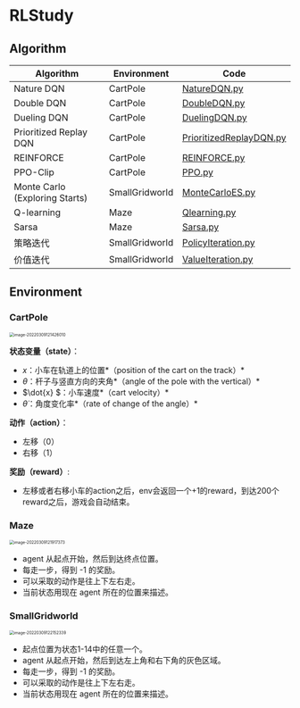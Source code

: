 # RLStudy



## Algorithm

| Algorithm                      | Environment    | Code                                                        |
| ------------------------------ | -------------- | ----------------------------------------------------------- |
| Nature DQN                     | CartPole       | [NatureDQN.py](DQN/NatureDQN.py)                            |
| Double DQN                     | CartPole       | [DoubleDQN.py](DQN/DoubleDQN.py)                            |
| Dueling DQN                    | CartPole       | [DuelingDQN.py](DQN/DuelingDQN.py)                          |
| Prioritized Replay DQN         | CartPole       | [PrioritizedReplayDQN.py](DQN/PrioritizedReplayDQN.py)      |
| REINFORCE                      | CartPole       | [REINFORCE.py](PolicyGradient/REINFORCE.py)                 |
| PPO-Clip                       | CartPole       | [PPO.py](PolicyGradient/PPO.py)                             |
| Monte Carlo (Exploring Starts) | SmallGridworld | [MonteCarloES.py](Qtable/MonteCarloES.py)                   |
| Q-learning                     | Maze           | [Qlearning.py](Qtable/Qlearning.py)                         |
| Sarsa                          | Maze           | [Sarsa.py](Qtable/Sarsa.py)                                 |
| 策略迭代                       | SmallGridworld | [PolicyIteration.py](DynamicProgramming/PolicyIteration.py) |
| 价值迭代                       | SmallGridworld | [ValueIteration.py](DynamicProgramming/ValueIteration.py)   |



## Environment

### CartPole

<img src="/Users/shiqi/Documents/Projects/RLStudy/.images/image-20220309121426010.png" alt="image-20220309121426010" style="zoom:50%;" />

**状态变量（state）**：

- $x$：小车在轨道上的位置*（position of the cart on the track）*
- $\theta$：杆子与竖直方向的夹角*（angle of the pole with the vertical）*
- $\dot{x} $：小车速度*（cart velocity）*
- $\dot{\theta}$：角度变化率*（rate of change of the angle）*

**动作（action）**：

- 左移（0）
- 右移（1）

**奖励（reward）**:

- 左移或者右移小车的action之后，env会返回一个+1的reward，到达200个reward之后，游戏会自动结束。



### Maze

<img src="/Users/shiqi/Documents/Projects/RLStudy/.images//image-20220309121917373.png" alt="image-20220309121917373" style="zoom:50%;" />

- agent 从起点开始，然后到达终点位置。
- 每走一步，得到 -1 的奖励。
- 可以采取的动作是往上下左右走。
- 当前状态用现在 agent 所在的位置来描述。



### SmallGridworld

<img src="/Users/shiqi/Documents/Projects/RLStudy/.images//image-20220309122152339.png" alt="image-20220309122152339" style="zoom:50%;" />

- 起点位置为状态1-14中的任意一个。
- agent 从起点开始，然后到达左上角和右下角的灰色区域。
- 每走一步，得到 -1 的奖励。
- 可以采取的动作是往上下左右走。
- 当前状态用现在 agent 所在的位置来描述。
